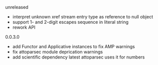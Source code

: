 unreleased

* interpret unknown xref stream entry type as reference to null object
* support 1- and 2-digit escapes sequence in literal string
* rework API

0.0.3.0

* add Functor and Applicative instances to fix AMP warnings
* fix attoparsec module deprication warnings
* add scientific dependency
  latest attoparsec uses it for numbers
